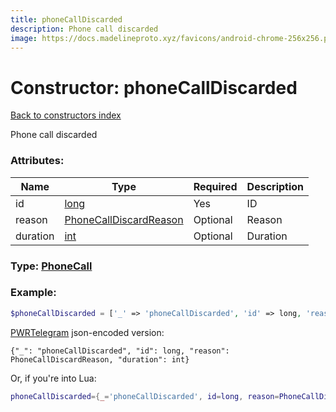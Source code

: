 ```yaml
---
title: phoneCallDiscarded
description: Phone call discarded
image: https://docs.madelineproto.xyz/favicons/android-chrome-256x256.png
---
```

# Constructor: phoneCallDiscarded  
[Back to constructors index](index.md)



Phone call discarded

### Attributes:

| Name     |    Type       | Required | Description |
|----------|---------------|----------|-------------|
|id|[long](../types/long.md) | Yes|ID|
|reason|[PhoneCallDiscardReason](../types/PhoneCallDiscardReason.md) | Optional|Reason|
|duration|[int](../types/int.md) | Optional|Duration|



### Type: [PhoneCall](../types/PhoneCall.md)


### Example:

```php
$phoneCallDiscarded = ['_' => 'phoneCallDiscarded', 'id' => long, 'reason' => PhoneCallDiscardReason, 'duration' => int];
```  

[PWRTelegram](https://pwrtelegram.xyz) json-encoded version:

```
{"_": "phoneCallDiscarded", "id": long, "reason": PhoneCallDiscardReason, "duration": int}
```


Or, if you're into Lua:

```lua
phoneCallDiscarded={_='phoneCallDiscarded', id=long, reason=PhoneCallDiscardReason, duration=int}

```


